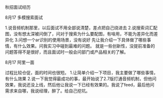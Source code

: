 秋招面试经历

8月17 多模搜索面试

1.说音频机制那里，以后面试不用全部说清楚，差点把自己绕进去
2.说搜索词汇配图，没有想太深被问倒了，问对于搜索为什么要配图，有啥用，不能为差异化而差异化
3.问想一个ar识别的使用场景，没有说好
先让我介绍一下具体做了哪些事情，有什么效果。问我实习中碰到最难的问题。
就是一些创新性，没提前准备的问题答得不是很好，而且面试时一般会问部门或产品相关的了解。

8月17 阿里一面

过程比较仓促，面的时间也很短。
1.让简单介绍一下项目，我主要做了哪些事情，有什么效果
2.说一下我觉得最成功的事，最开始说了2.7版打通音频机制，但他问效果，我说还没上线，然后他让我说一下已经有效果的。我说了feed，最后他问需求来自哪，我说经理，醉了。给自己挖坑。


































